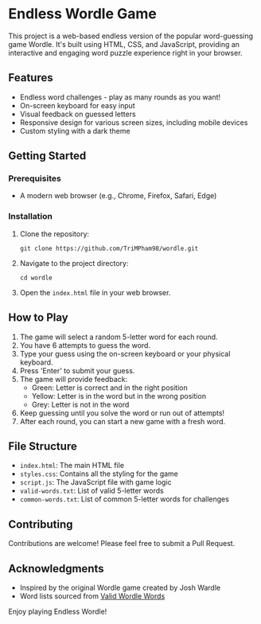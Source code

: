 # Endless Wordle Game

This project is a web-based endless version of the popular word-guessing game Wordle. It's built using HTML, CSS, and JavaScript, providing an interactive and engaging word puzzle experience right in your browser.

## Features

- Endless word challenges - play as many rounds as you want!
- On-screen keyboard for easy input
- Visual feedback on guessed letters
- Responsive design for various screen sizes, including mobile devices
- Custom styling with a dark theme

## Getting Started

### Prerequisites

- A modern web browser (e.g., Chrome, Firefox, Safari, Edge)

### Installation

1. Clone the repository:
   ```
   git clone https://github.com/TriMPham98/wordle.git
   ```
2. Navigate to the project directory:
   ```
   cd wordle
   ```
3. Open the `index.html` file in your web browser.

## How to Play

1. The game will select a random 5-letter word for each round.
2. You have 6 attempts to guess the word.
3. Type your guess using the on-screen keyboard or your physical keyboard.
4. Press 'Enter' to submit your guess.
5. The game will provide feedback:
   - Green: Letter is correct and in the right position
   - Yellow: Letter is in the word but in the wrong position
   - Grey: Letter is not in the word
6. Keep guessing until you solve the word or run out of attempts!
7. After each round, you can start a new game with a fresh word.

## File Structure

- `index.html`: The main HTML file
- `styles.css`: Contains all the styling for the game
- `script.js`: The JavaScript file with game logic
- `valid-words.txt`: List of valid 5-letter words
- `common-words.txt`: List of common 5-letter words for challenges

## Contributing

Contributions are welcome! Please feel free to submit a Pull Request.

## Acknowledgments

- Inspired by the original Wordle game created by Josh Wardle
- Word lists sourced from [Valid Wordle Words](https://gist.github.com/dracos/dd0668f281e685bad51479e5acaadb93)

Enjoy playing Endless Wordle!